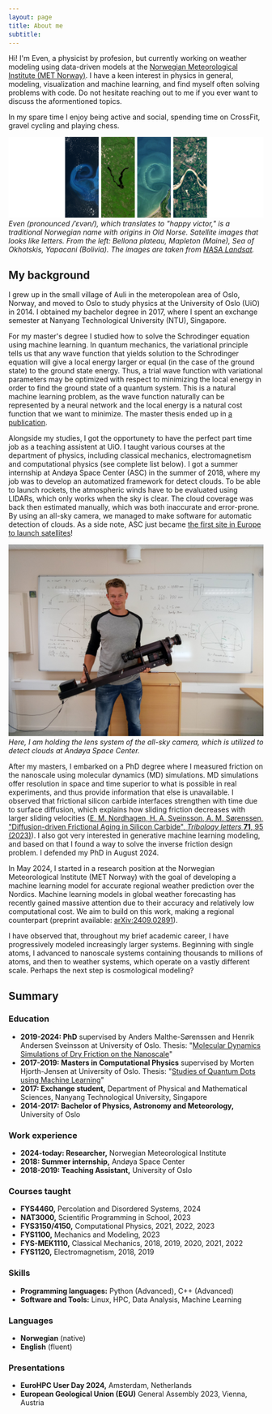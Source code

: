```yaml
---
layout: page
title: About me
subtitle:
---
```


Hi! I'm Even, a physicist by profesion, but currently working on weather modeling using data-driven models at the [Norwegian Meteorological Institute (MET Norway)](https://met.no/en). I have a keen interest in physics in general, modeling, visualization and machine learning, and find myself often solving problems with code. Do not hesitate reaching out to me if you ever want to discuss the aformentioned topics.

In my spare time I enjoy being active and social, spending time on CrossFit, gravel cycling and playing chess.

![Even](/assets/img/EVEN-2.png)
*Even (pronounced /ˈɛvən/), which translates to "happy victor," is a traditional Norwegian name with origins in Old Norse. Satellite images that looks like letters. From the left: Bellona plateau, Mapleton (Maine), Sea of Okhotskis, Yapacani (Bolivia). The images are taken from [NASA Landsat](https://landsat.gsfc.nasa.gov/apps/YourNameInLandsat-main/index.html).*

## My background
I grew up in the small village of Auli in the meteropolean area of Oslo, Norway, and moved to Oslo to study physics at the University of Oslo (UiO) in 2014. I obtained my bachelor degree in 2017, where I spent an exchange semester at Nanyang Technological University (NTU), Singapore.

For my master's degree I studied how to solve the Schrodinger equation using machine learning. In quantum mechanics, the variational principle tells us that any wave function that yields solution to the Schrodinger equation will give a local energy larger or equal (in the case of the ground state) to the ground state energy. Thus, a trial wave function with variational parameters may be optimized with respect to minimizing the local energy in order to find the ground state of a quantum system. This is a natural machine learning problem, as the wave function naturally can be represented by a neural network and the local energy is a natural cost function that we want to minimize. The master thesis ended up in [a publication](https://www.frontiersin.org/articles/10.3389/fphy.2023.1061580).

Alongside my studies, I got the opportunety to have the perfect part time job as a teaching assistent at UiO. I taught various courses at the department of physics, including classical mechanics, electromagnetism and computational physics (see complete list below). I got a summer internship at Andøya Space Center (ASC) in the summer of 2018, where my job was to develop an automatized framework for detect clouds. To be able to launch rockets, the atmospheric winds have to be evaluated using LIDARs, which only works when the sky is clear. The cloud coverage was back then estimated manually, which was both inaccurate and error-prone. By using an all-sky camera, we managed to make software for automatic detection of clouds. As a side note, ASC just became [the first site in Europe to launch satellites](https://andoyaspace.no/news-articles/andoya-spaceport-officially-opened/)!

![ASC](/assets/img/asc.jpg)
*Here, I am holding the lens system of the all-sky camera, which is utilized to detect clouds at Andøya Space Center.*

After my masters, I embarked on a PhD degree where I measured friction on the nanoscale using molecular dynamics (MD) simulations. MD simulations offer resolution in space and time superior to what is possible in real experiments, and thus provide information that else is unavailable. I observed that frictional silicon carbide interfaces strengthen with time due to surface diffusion, which explains how sliding friction decreases with larger sliding velocities ([E. M. Nordhagen, H. A. Sveinsson, A. M. Sørenssen, "Diffusion-driven Frictional Aging in Silicon Carbide", *Tribology letters* **71**, 95 (2023)](https://doi.org/10.1007/s11249-023-01762-z)). I also got very interested in generative machine learning modeling, and based on that I found a way to solve the inverse friction design problem. I defended my PhD in August 2024. 

In May 2024, I started in a research position at the Norwegian Meteorological Institute (MET Norway) with the goal of developing a machine learning model for accurate regional weather prediction over the Nordics. Machine learning models in global weather forecasting has recently gained massive attention due to their accuracy and relatively low computational cost. We aim to build on this work, making a regional counterpart (preprint available: [arXiv:2409.02891](https://arxiv.org/abs/2409.02891)).

I have observed that, throughout my brief academic career, I have progressively modeled increasingly larger systems. Beginning with single atoms, I advanced to nanoscale systems containing thousands to millions of atoms, and then to weather systems, which operate on a vastly different scale. Perhaps the next step is cosmological modeling?

## Summary
### Education

- **2019-2024: PhD** supervised by Anders Malthe-Sørenssen and Henrik Andersen Sveinsson at University of Oslo. Thesis: "[Molecular Dynamics Simulations of Dry Friction on the Nanoscale](https://www.duo.uio.no/handle/10852/112708)"
- **2017-2019: Masters in Computational Physics** supervised by Morten Hjorth-Jensen at University of Oslo. Thesis: "[Studies of Quantum Dots using Machine Learning](https://www.duo.uio.no/handle/10852/73753)"
- **2017: Exchange student,** Department of Physical and Mathematical Sciences, Nanyang Technological University, Singapore
- **2014-2017: Bachelor of Physics, Astronomy and Meteorology,** University of Oslo

### Work experience

- **2024-today: Researcher,** Norwegian Meteorological Institute
- **2018: Summer internship,** Andøya Space Center
- **2018-2019: Teaching Assistant,** University of Oslo

### Courses taught
- **FYS4460,** Percolation and Disordered Systems, 2024
- **NAT3000,** Scientific Programming in School, 2023
- **FYS3150/4150,** Computational Physics, 2021, 2022, 2023
- **FYS1100,** Mechanics and Modeling, 2023
- **FYS-MEK1110,** Classical Mechanics, 2018, 2019, 2020, 2021, 2022
- **FYS1120,** Electromagnetism, 2018, 2019

### Skills

- **Programming languages:** Python (Advanced), C++ (Advanced)
- **Software and Tools:** Linux, HPC, Data Analysis, Machine Learning

### Languages

- **Norwegian** (native)
- **English** (fluent)

### Presentations
- **EuroHPC User Day 2024,** Amsterdam, Netherlands
- **European Geological Union (EGU)** General Assembly 2023, Vienna, Austria
